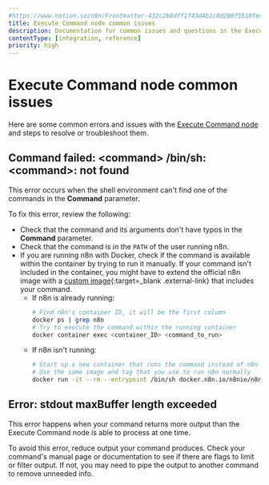 ```yaml
---
#https://www.notion.so/n8n/Frontmatter-432c2b8dff1f43d4b1c8d20075510fe4
title: Execute Command node common issues 
description: Documentation for common issues and questions in the Execute Command node in n8n, a workflow automation platform. Includes details of the issue and suggested solutions.
contentType: [integration, reference]
priority: high
---
```


# Execute Command node common issues

Here are some common errors and issues with the [Execute Command node](/integrations/builtin/core-nodes/n8n-nodes-base.executecommand/) and steps to resolve or troubleshoot them.

<!-- vale off -->
## Command failed: &lt;command&gt; /bin/sh: &lt;command&gt;: not found
<!-- vale on -->

This error occurs when the shell environment can't find one of the commands in the **Command** parameter.

To fix this error, review the following:

* Check that the command and its arguments don't have typos in the **Command** parameter.
* Check that the command is in the `PATH` of the user running n8n. 
* If you are running n8n with Docker, check if the command is available within the container by trying to run it manually. If your command isn't included in the container, you might have to extend the official n8n image with a [custom image](https://docs.docker.com/build/building/base-images/){:target=_blank .external-link} that includes your command.
	* If n8n is already running:
		```sh
		# Find n8n's container ID, it will be the first column
		docker ps | grep n8n
		# Try to execute the command within the running container
		docker container exec <container_ID> <command_to_run>
		```
	* If n8n isn't running:
		```sh
		# Start up a new container that runs the command instead of n8n
		# Use the same image and tag that you use to run n8n normally
		docker run -it --rm --entrypoint /bin/sh docker.n8n.io/n8nio/n8n -c <command_to_run>
		```

<!-- vale off -->
## Error: stdout maxBuffer length exceeded
<!-- vale on -->

This error happens when your command returns more output than the Execute Command node is able to process at one time.

To avoid this error, reduce output your command produces. Check your command's manual page or documentation to see if there are flags to limit or filter output. If not, you may need to pipe the output to another command to remove unneeded info.
